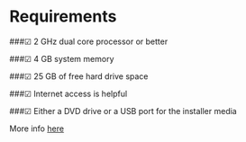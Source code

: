 # Requirements

###&#9745; 2 GHz dual core processor or better

###&#9745; 4 GB system memory

###&#9745; 25 GB of free hard drive space

###&#9745; Internet access is helpful

###&#9745; Either a DVD drive or a USB port for the installer media

More info [here](https://help.ubuntu.com/community/Installation/SystemRequirements)